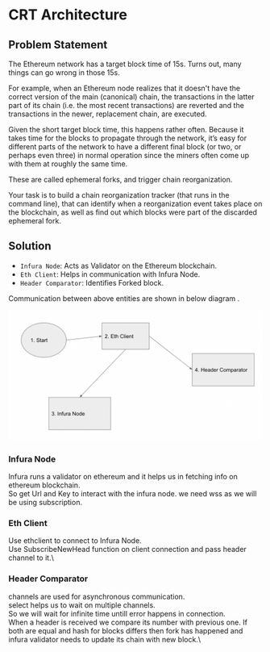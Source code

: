 # CRT Architecture

## Problem Statement

The Ethereum network has a target block time of 15s. Turns out, many things can go
wrong in those 15s.

For example, when an Ethereum node realizes that it doesn't have the correct version
of the main (canonical) chain, the transactions in the latter part of its chain (i.e. the
most recent transactions) are reverted and the transactions in the newer,
replacement chain, are executed.

Given the short target block time, this happens rather often. Because it takes time for
the blocks to propagate through the network, it’s easy for different parts of the
network to have a different final block (or two, or perhaps even three) in normal
operation since the miners often come up with them at roughly the same time.

These are called ephemeral forks, and trigger chain reorganization.

Your task is to build a chain reorganization tracker (that runs in the command line),
that can identify when a reorganization event takes place on the blockchain, as well
as find out which blocks were part of the discarded ephemeral fork.

## Solution

* `Infura Node`: Acts as Validator on the Ethereum blockchain. 
* `Eth Client`: Helps in communication with Infura Node. 
* `Header Comparator`: Identifies Forked block.


Communication between above entities are shown in below diagram .

![RLP Architecture Diagram](img/crt.png)

### Infura Node

Infura runs a validator on ethereum and it helps us in fetching info on ethereum blockchain.\
So get Url and Key to interact with the infura node. we need wss as we will be using subscription.

### Eth Client

Use ethclient to connect to Infura Node.\
Use SubscribeNewHead function on client connection and pass header channel to it.\ 

### Header Comparator

channels are used for asynchronous communication.\
select helps us to wait on multiple channels.\
So we will wait for infinite time untill error happens in connection.\
When a header is received we compare its number with previous one. If both are equal and hash for blocks differs then fork has happened and infura validator needs to update its chain with new block.\
